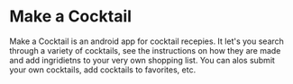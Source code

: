 # Make a Cocktail
Make a Cocktail is an android app for cocktail recepies. It let's you search through a variety of cocktails, see the instructions on how they are made and add ingridietns to your very own shopping list. You can alos submit your own cocktails, add cocktails to favorites, etc.
